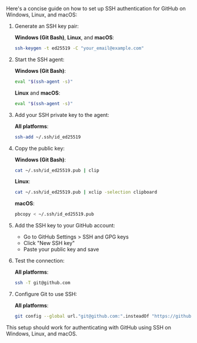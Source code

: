 Here's a concise guide on how to set up SSH authentication for GitHub on Windows, Linux, and macOS:

1. Generate an SSH key pair:

   **Windows (Git Bash)**, **Linux**, and **macOS**:
   ```bash
   ssh-keygen -t ed25519 -C "your_email@example.com"
   ```

2. Start the SSH agent:

   **Windows (Git Bash)**:
   ```bash
   eval "$(ssh-agent -s)"
   ```

   **Linux** and **macOS**:
   ```bash
   eval "$(ssh-agent -s)"
   ```

3. Add your SSH private key to the agent:

   **All platforms**:
   ```bash
   ssh-add ~/.ssh/id_ed25519
   ```

4. Copy the public key:

   **Windows (Git Bash)**:
   ```bash
   cat ~/.ssh/id_ed25519.pub | clip
   ```

   **Linux**:
   ```bash
   cat ~/.ssh/id_ed25519.pub | xclip -selection clipboard
   ```

   **macOS**:
   ```bash
   pbcopy < ~/.ssh/id_ed25519.pub
   ```

5. Add the SSH key to your GitHub account:
   - Go to GitHub Settings > SSH and GPG keys
   - Click "New SSH key"
   - Paste your public key and save

6. Test the connection:

   **All platforms**:
   ```bash
   ssh -T git@github.com
   ```

7. Configure Git to use SSH:

   **All platforms**:
   ```bash
   git config --global url."git@github.com:".insteadOf "https://github.com/"
   ```

This setup should work for authenticating with GitHub using SSH on Windows, Linux, and macOS.